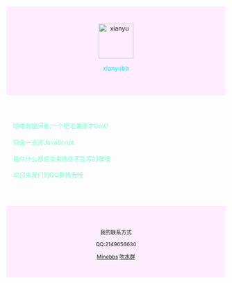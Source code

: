 <!DOCTYPE html>
<html lang="zh_CN">
  <head>
    <meta charset="UTF-8" />
    <meta http-equiv="X-UA-Compatible" content="IE=edge" />
    <meta name="viewport" content="width=device-width, initial-scale=1.0" />
    <title>XianYu的个人网站</title>
  </head>
  <body>
    <div style="background: #f1f1; text-align: center; padding: 40px">
      <img
        src="https://i.328888.xyz/2023/01/17/Hf0wy.jpeg"
        alt="xianyu"
        border="0"
        width="80px"
        height="80px"
      />
      <p style="color: aqua">xianyubb</p>
    </div>
    <div
      style="
        max-width: 700px;
        margin: 30px auto;
        padding: 15px;
        line-height: 1.7;
        color: aquamarine;
      "
    >
      <p>哈喽我是闲鱼,一个肥宅兼废才OmO</p>
      <p>只会一点点JavaScript</p>
      <p>插件什么都是拿来练练手乱写的嘿嘿</p>
      <p>欢迎来我们的QQ群找我哦</p>
    </div>
    <div
      style="
        background: #f1f1;
        text-align: center;
        padding: 40px;
        font-size: 12px;
      "
    >
      <p>我的联系方式</p>
      <p>QQ:2149656630</p>
      <a href="https://www.minebbs.com/members/xianyubb.42760/">Minebbs</a>
      <a href="https://jq.qq.com/?_wv=1027&k=ogsGoGRs">吹水群</a>
    </div>
  </body>
</html>
